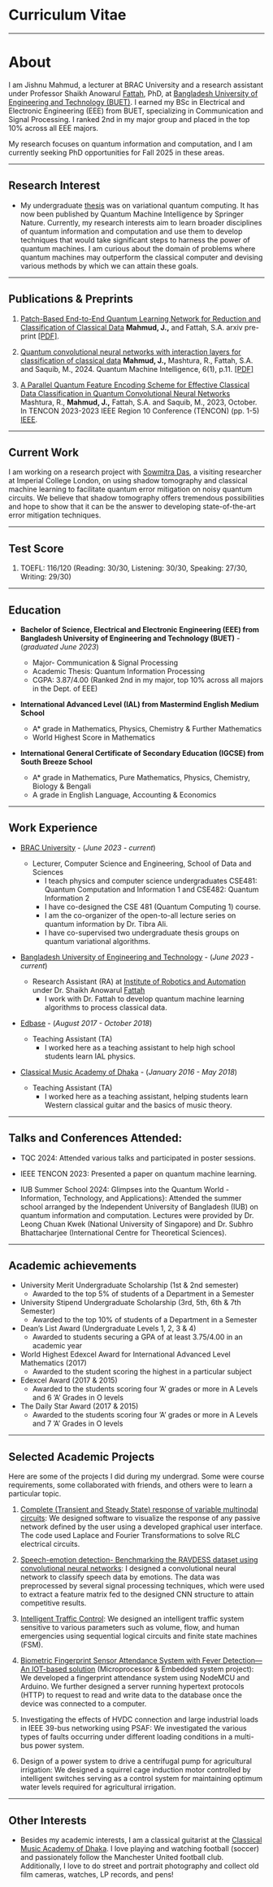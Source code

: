 # Curriculum Vitae

***

# About
I am Jishnu Mahmud, a lecturer at BRAC University and a research assistant under Professor Shaikh Anowarul [Fattah](https://eee.buet.ac.bd/people/faculty/dsaf), PhD, at [Bangladesh University of Engineering and Technology (BUET)](https://www.buet.ac.bd/web/). I earned my BSc in Electrical and Electronic Engineering (EEE) from BUET, specializing in Communication and Signal Processing. I ranked 2nd in my major group and placed in the top 10% across all EEE majors.

My research focuses on quantum information and computation, and I am currently seeking PhD opportunities for Fall 2025 in these areas.

***

## Research Interest

- My undergraduate [thesis](https://link.springer.com/article/10.1007/s42484-024-00145-4) was on variational quantum computing. It has now been published by Quantum Machine Intelligence by Springer Nature. Currently, my research interests aim to learn broader disciplines of quantum information and computation and use them to develop techniques that would take significant steps to harness the power of quantum machines. I am curious about the domain of problems where quantum machines may outperform the classical computer and devising various methods by which we can attain these goals.

***    

## Publications & Preprints


1. [Patch-Based End-to-End Quantum Learning Network for Reduction and Classification of Classical Data](https://arxiv.org/abs/2409.15214)
**Mahmud, J.,** and Fattah, S.A. arxiv pre-print [[PDF]](https://arxiv.org/pdf/2409.15214).

2. [Quantum convolutional neural networks with interaction layers for classification of classical data](https://link.springer.com/article/10.1007/s42484-024-00145-4)
**Mahmud, J.,** Mashtura, R., Fattah, S.A. and Saquib, M., 2024. Quantum Machine Intelligence, 6(1), p.11. [[PDF]](https://arxiv.org/pdf/2307.11792)

3. [A Parallel Quantum Feature Encoding Scheme for Effective Classical Data Classification in Quantum Convolutional Neural Networks](https://ieeexplore.ieee.org/abstract/document/10322543)
Mashtura, R., **Mahmud, J.,** Fattah, S.A. and Saquib, M., 2023, October. In TENCON 2023-2023 IEEE Region 10 Conference (TENCON) (pp. 1-5) [IEEE](https://ieeexplore.ieee.org/abstract/document/10322543).


***

## Current Work

I am working on a research project with [Sowmitra Das](https://scholar.google.com/citations?user=PMEfuyEAAAAJ&hl=en), a visiting researcher at Imperial College London, on using shadow tomography and classical machine learning to facilitate quantum error mitigation on noisy quantum circuits. We believe that shadow tomography offers tremendous possibilities and hope to show that it can be the answer to developing state-of-the-art error mitigation techniques.

*** 

## Test Score

1. TOEFL: 116/120 (Reading: 30/30, Listening: 30/30, Speaking: 27/30, Writing: 29/30)


***

## Education

   - **Bachelor of Science, Electrical and Electronic Engineering (EEE) from Bangladesh University of Engineering and Technology (BUET)** - (_graduated June 2023_)
      - Major- Communication & Signal Processing
      - Academic Thesis: Quantum Information Processing
      - CGPA: 3.87/4.00 (Ranked 2nd in my major, top 10% across all majors in the Dept. of EEE)
   
   - **International Advanced Level (IAL) from Mastermind English Medium School**
      - A* grade in Mathematics, Physics, Chemistry & Further Mathematics
      - World Highest Score in Mathematics
   
   - **International General Certificate of Secondary Education (IGCSE) from South Breeze School** 
      - A* grade in Mathematics, Pure Mathematics, Physics, Chemistry, Biology & Bengali
      - A grade in English Language, Accounting & Economics


***

## Work Experience

   - [BRAC University](https://cse.sds.bracu.ac.bd/faculty_profile/87/jishnu_mahmud) - (_June 2023 - current_)
      - Lecturer, Computer Science and Engineering, School of Data and Sciences 
         - I teach physics and computer science undergraduates CSE481: Quantum Computation and Information 1 and CSE482: Quantum Information 2
         - I have co-designed the CSE 481 (Quantum Computing 1) course.
         - I am the co-organizer of the open-to-all lecture series on quantum information by Dr. Tibra Ali.
         - I have co-supervised two undergraduate thesis groups on quantum variational algorithms.


   - [Bangladesh University of Engineering and Technology](https://www.buet.ac.bd/web/#/) - (_June 2023 - current_)
      - Research Assistant (RA) at [Institute of Robotics and Automation](https://irab.buet.ac.bd/)
           under Dr. Shaikh Anowarul [Fattah](https://eee.buet.ac.bd/people/faculty/dsaf)
         - I work with Dr. Fattah to develop quantum machine learning algorithms to process classical data.

   
   - [Edbase](https://edbaseprofessionals.com/) - (_August 2017 - October 2018_)
      - Teaching Assistant (TA)
         - I worked here as a teaching assistant to help high school students learn IAL physics.


   - [Classical Music Academy of Dhaka](https://www.youtube.com/watch?v=k_fRFAgh3mk) - (_January 2016 - May 2018_)
      - Teaching Assistant (TA)
         - I worked here as a teaching assistant, helping students learn Western classical guitar and the basics of music theory.



***


## Talks and Conferences Attended:
   - TQC 2024: Attended various talks and participated in poster sessions.


   - IEEE TENCON 2023: Presented a paper on quantum machine learning.

   - IUB Summer School 2024: Glimpses into the Quantum World - Information, Technology, and Applications}: Attended the summer school arranged by the Independent University of Bangladesh (IUB) on quantum information and computation. Lectures were provided by Dr. Leong Chuan Kwek (National University of Singapore) and Dr. Subhro Bhattacharjee (International Centre for Theoretical Sciences).


***


## Academic achievements

- University Merit Undergraduate Scholarship (1st & 2nd semester)
   - Awarded to the top 5% of students of a Department in a Semester
- University Stipend Undergraduate Scholarship (3rd, 5th, 6th & 7th Semester)
   - Awarded to the top 10% of students of a Department in a Semester
- Dean’s List Award (Undergraduate Levels 1, 2, 3 & 4)
   - Awarded to students securing a GPA of at least 3.75/4.00 in an academic year
- World Highest Edexcel Award for International Advanced Level Mathematics (2017)
  - Awarded to the student scoring the highest in a particular subject
- Edexcel Award (2017 & 2015)
  - Awarded to the students scoring four ’A’ grades or more in A Levels and 6 ’A’ Grades in O levels
- The Daily Star Award (2017 & 2015)
  - Awarded to the students scoring four ’A’ grades or more in A Levels and 7 ’A’ Grades in O levels


***

## Selected Academic Projects

Here are some of the projects I did during my undergrad. Some were course requirements, some collaborated with friends, and others were to learn a particular topic.

1. [Complete (Transient and Steady State) response of variable multinodal circuits](https://github.com/chacconed/Complete-Transient-and-Steady-State-response-of-variable-multinodal-circuits): We designed software to visualize the response of any passive network defined by the user using a developed graphical user interface. The code used Laplace and   Fourier Transformations to solve RLC electrical circuits.

2. [Speech-emotion detection- Benchmarking the RAVDESS dataset using convolutional neural networks](https://github.com/chacconed/Speech-Emotion-Recognition-on-Ravdess): I designed a convolutional neural network to classify speech data by emotions. The data was preprocessed by several signal processing techniques, which were used to extract a feature matrix fed to the designed CNN structure to attain competitive results.

4. [Intelligent Traffic Control](https://github.com/chacconed/Intelligent-Traffic-Control-a-DLD-project): We designed an intelligent traffic system sensitive to various parameters such as volume, flow, and human emergencies using sequential logical circuits and finite state machines (FSM).

5. [Biometric Fingerprint Sensor Attendance System with Fever Detection—An IOT-based solution](https://github.com/chacconed/IOT-based-Fingerprint-system-Poject-) (Microprocessor & Embedded system project): We developed a fingerprint attendance system using NodeMCU and Arduino. We further designed a server running hypertext protocols (HTTP) to request to read and write data to the database once the device was connected to a computer.

6. Investigating the effects of HVDC connection and large industrial loads in IEEE 39-bus networking using PSAF: We investigated the various types of faults occurring under different loading conditions in a multi-bus power system.

7. Design of a power system to drive a centrifugal pump for agricultural irrigation: We designed a squirrel cage induction motor controlled by intelligent switches serving as a control system for maintaining optimum water levels required for 
agricultural irrigation.


***


## Other Interests
   
   - Besides my academic interests, I am a classical guitarist at the [Classical Music Academy of Dhaka](https://www.youtube.com/c/ClassicalMusicAcademyofDhaka). I love playing and watching
   football (soccer) and passionately follow the Manchester United football club. Additionally, I love to do street and portrait photography and collect old film cameras, watches, LP records, and pens!


